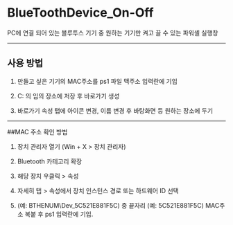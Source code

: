 # BlueToothDevice_On-Off
PC에 연결 되어 있는 블루투스 기기 중 원하는 기기만 켜고 끌 수 있는 파워셸 실행창

---
## 사용 방법

1. 만들고 싶은 기기의 MAC주소를 ps1 파일 맥주소 입력란에 기입

2. C: 의 임의 장소에 저장 후 바로가기 생성

3. 바로가기 속성 탭에 아이콘 변경, 이름 변경 후 바탕화면 등 원하는 장소에 두기

---

##MAC 주소 확인 방법

1. 장치 관리자 열기 (Win + X > 장치 관리자)

2. Bluetooth 카테고리 확장

3. 해당 장치 우클릭 > 속성

4. 자세히 탭 > 속성에서 장치 인스턴스 경로 또는 하드웨어 ID 선택

5. (예: BTHENUM\Dev_5C521E881F5C) 중 끝자리 (예: 5C521E881F5C) MAC주소 복붙 후 ps1 입력란에 기입.

